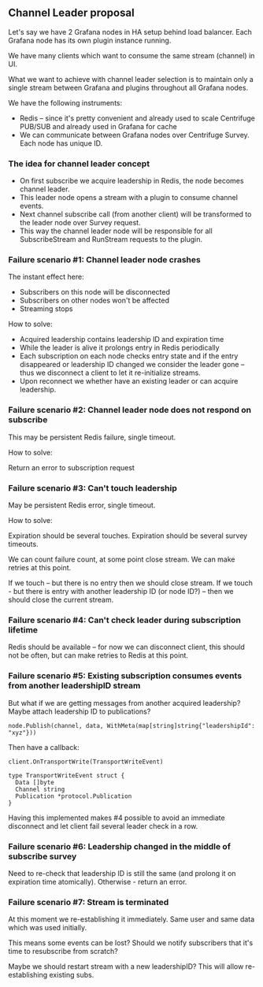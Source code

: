 ## Channel Leader proposal

Let's say we have 2 Grafana nodes in HA setup behind load balancer. Each Grafana node has its own plugin instance running.

We have many clients which want to consume the same stream (channel) in UI.

What we want to achieve with channel leader selection is to maintain only a single stream between Grafana and plugins throughout all Grafana nodes.

We have the following instruments:

* Redis – since it's pretty convenient and already used to scale Centrifuge PUB/SUB and already used in Grafana for cache
* We can communicate between Grafana nodes over Centrifuge Survey. Each node has unique ID.

### The idea for channel leader concept

* On first subscribe we acquire leadership in Redis, the node becomes channel leader.
* This leader node opens a stream with a plugin to consume channel events.
* Next channel subscribe call (from another client) will be transformed to the leader node over Survey request.
* This way the channel leader node will be responsible for all SubscribeStream and RunStream requests to the plugin.

### Failure scenario #1: Channel leader node crashes

The instant effect here:

* Subscribers on this node will be disconnected
* Subscribers on other nodes won't be affected
* Streaming stops

How to solve:

* Acquired leadership contains leadership ID and expiration time 
* While the leader is alive it prolongs entry in Redis periodically
* Each subscription on each node checks entry state and if the entry disappeared or leadership ID changed we consider the leader gone – thus we disconnect a client to let it re-initialize streams. 
* Upon reconnect we whether have an existing leader or can acquire leadership.

### Failure scenario #2: Channel leader node does not respond on subscribe

This may be persistent Redis failure, single timeout.

How to solve:

Return an error to subscription request

### Failure scenario #3: Can't touch leadership

May be persistent Redis error, single timeout.

How to solve:

Expiration should be several touches.
Expiration should be several survey timeouts.

We can count failure count, at some point close stream. We can make retries at this point.

If we touch – but there is no entry then we should close stream.
If we touch - but there is entry with another leadership ID (or node ID?) – then we should close the current stream.

### Failure scenario #4: Can't check leader during subscription lifetime

Redis should be available – for now we can disconnect client, this should not be often,
but can make retries to Redis at this point.

### Failure scenario #5: Existing subscription consumes events from another leadershipID stream

But what if we are getting messages from another acquired leadership? Maybe attach leadership ID to publications?

```
node.Publish(channel, data, WithMeta(map[string]string{"leadershipId": "xyz"}))
```

Then have a callback:

```
client.OnTransportWrite(TransportWriteEvent)

type TransportWriteEvent struct {
  Data []byte
  Channel string
  Publication *protocol.Publication
}
```

Having this implemented makes #4 possible to avoid an immediate disconnect and let client fail
several leader check in a row.

### Failure scenario #6: Leadership changed in the middle of subscribe survey

Need to re-check that leadership ID is still the same (and prolong it on expiration time atomically).
Otherwise - return an error.

### Failure scenario #7: Stream is terminated

At this moment we re-establishing it immediately. Same user and same data which was used initially.

This means some events can be lost? Should we notify subscribers that it's time to resubscribe from scratch?

Maybe we should restart stream with a new leadershipID? This will allow re-establishing existing subs.
